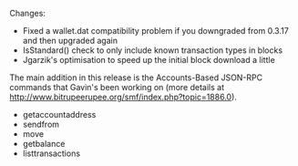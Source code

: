 Changes:
* Fixed a wallet.dat compatibility problem if you downgraded from 0.3.17 and then upgraded again
* IsStandard() check to only include known transaction types in blocks
* Jgarzik's optimisation to speed up the initial block download a little

The main addition in this release is the Accounts-Based JSON-RPC commands that Gavin's been working on (more details at http://www.bitrupeerupee.org/smf/index.php?topic=1886.0).  
* getaccountaddress
* sendfrom
* move
* getbalance
* listtransactions
